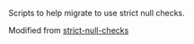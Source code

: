 <!--
Copyright (c) Microsoft Corporation. All rights reserved.
Licensed under the MIT License.
-->

Scripts to help migrate to use strict null checks.

Modified from [strict-null-checks](https://github.com/microsoft/accessibility-insights-web/tree/f2ec74cc5f09d41a4b617b0eb941b6da332a4343/tools/strict-null-checks)
